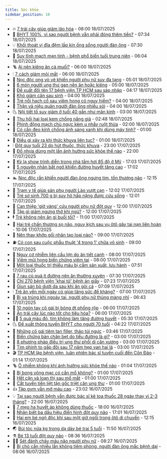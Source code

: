 ```yaml
---
title: Sức khỏe
sidebar_position: 10
---
```


<!-- vnexpress-suc-khoe:START -->
- 🔥 [7 trái cây giúp giảm lão hóa](https://vnexpress.net/7-trai-cay-giup-giam-lao-hoa-4915949.html) - 08:00 18/07/2025
- 🥰 [BHYT 100%, vì sao người bệnh vẫn phải đóng thêm tiền?](https://vnexpress.net/bhyt-100-vi-sao-nguoi-benh-van-phai-dong-them-tien-4915685.html) - 07:34 18/07/2025
- 💡 [Khối thoát vị đĩa đệm lấp kín ống sống người đàn ông](https://vnexpress.net/khoi-thoat-vi-dia-dem-lap-kin-ong-song-nguoi-dan-ong-4915976.html) - 07:30 18/07/2025
- 🤗 [Suy tĩnh mạch mạn tính - bệnh phổ biến tuổi trung niên](https://vnexpress.net/suy-tinh-mach-man-tinh-benh-pho-bien-tuoi-trung-nien-4915952.html) - 06:04 18/07/2025
- 🪜 [Ai nên kiêng ăn cà muối?](https://vnexpress.net/ai-nen-kieng-an-ca-muoi-4915933.html) - 06:00 18/07/2025
- 🕯 [7 cách giảm mỏi mắt](https://vnexpress.net/7-cach-giam-moi-mat-4915866.html) - 06:00 18/07/2025
- 🤭 [Nọc độc ong vò vẽ khiến người phụ nữ suy đa tạng](https://vnexpress.net/noc-doc-ong-vo-ve-khien-nguoi-phu-nu-suy-da-tang-4915853.html) - 05:01 18/07/2025
- 👀 [6 món người ung thư gan nên ăn hoặc kiêng](https://vnexpress.net/6-mon-nguoi-ung-thu-gan-nen-an-hoac-kieng-4915833.html) - 05:00 18/07/2025
- 🌋 [Đề xuất đổi tên 17 bệnh viện TP HCM sau sáp nhập](https://vnexpress.net/de-xuat-doi-ten-17-benh-vien-tp-hcm-sau-sap-nhap-4915670.html) - 04:17 18/07/2025
- 🫶 [Khó giảm cân sau sinh](https://vnexpress.net/kho-giam-can-sau-sinh-4915821.html) - 04:00 18/07/2025
- 🦆 [Trẻ nổi hạch cổ sau viêm họng có nguy hiểm?](https://vnexpress.net/tre-noi-hach-co-sau-viem-hong-co-nguy-hiem-4915812.html) - 04:00 18/07/2025
- 🚀 [Thận và niệu quản người đàn ông nhiều sỏi](https://vnexpress.net/than-va-nieu-quan-nguoi-dan-ong-nhieu-soi-4915794.html) - 04:00 18/07/2025
- 🌜 [Nội tiết tố suy giảm ở tuổi 40 gần như mãn kinh](https://vnexpress.net/noi-tiet-to-suy-giam-o-tuoi-40-gan-nhu-man-kinh-4915783.html) - 03:00 18/07/2025
- 🧰 [Thu hồi hai loại kem chống nắng giả](https://vnexpress.net/thu-hoi-hai-loai-kem-chong-nang-gia-4915738.html) - 02:48 18/07/2025
- 💫 [Phình động mạch chủ ngực kèm u nhầy ruột thừa](https://vnexpress.net/phinh-dong-mach-chu-nguc-kem-u-nhay-ruot-thua-4915755.html) - 02:00 18/07/2025
- 🌝 [Có cần đeo kính chống ánh sáng xanh khi dùng máy tính?](https://vnexpress.net/co-can-deo-kinh-chong-anh-sang-xanh-khi-dung-may-tinh-4915683.html) - 01:00 18/07/2025
- 🗽 [Điều gì xảy ra khi thức khuya liên tục?](https://vnexpress.net/dieu-gi-xay-ra-khi-thuc-khuya-lien-tuc-4915570.html) - 01:00 18/07/2025
- 🕯 [Đột quỵ tuổi 23 do hút thuốc, thức khuya](https://vnexpress.net/chang-trai-23-tuoi-dot-quy-do-hut-thuoc-thuc-khuya-4915510.html) - 23:00 17/07/2025
- 🦅 [Đồ nhựa dùng một lần ảnh hưởng sức khỏe thế nào](https://vnexpress.net/do-nhua-dung-mot-lan-sat-thu-tham-lang-de-doa-suc-khoe-4914990.html) - 22:00 17/07/2025
- 🦆 [Kỳ lạ show trình diễn trong nhà tắm hơi 85 độ ở Mỹ](https://vnexpress.net/ky-la-show-trinh-dien-trong-nha-tam-hoi-85-do-o-my-4915576.html) - 17:03 17/07/2025
- 🎊 [5 nguyên nhân bất ngờ khiến đường huyết tăng cao](https://vnexpress.net/5-nguyen-nhan-bat-ngo-khien-duong-huyet-tang-cao-4914726.html) - 17:02 17/07/2025
- 🏊 [Nọc độc rắn khiến người đàn ông ngưng tim, tổn thương não](https://vnexpress.net/noc-doc-ran-khien-nguoi-dan-ong-ngung-tim-ton-thuong-nao-4915517.html) - 12:15 17/07/2025
- 📝 [Trạm y tế giúp sản phụ người Lào vượt cạn](https://vnexpress.net/tram-y-te-giup-san-phu-nguoi-lao-vuot-can-4915635.html) - 12:02 17/07/2025
- 💯 [Trẻ sơ sinh 700 g bị suy hô hấp nặng được cứu sống](https://vnexpress.net/tre-so-sinh-700-g-bi-suy-ho-hap-nang-duoc-cuu-song-4915639.html) - 12:01 17/07/2025
- 🌊 [Can thiệp &#39;giờ vàng&#39; cứu người phụ nữ đột quỵ](https://vnexpress.net/can-thiep-gio-vang-cuu-nguoi-phu-nu-dot-quy-4915578.html) - 12:00 17/07/2025
- 🚀 [Tập gì giảm ngưng thở khi ngủ?](https://vnexpress.net/tap-gi-giam-ngung-tho-khi-ngu-4915573.html) - 12:00 17/07/2025
- 🕴 [Trẻ không nên ăn gì buổi tối?](https://vnexpress.net/tre-khong-nen-an-gi-buoi-toi-4915600.html) - 11:00 17/07/2025
- 🗽 [Hai trẻ chấn thương sọ não, nguy kịch sau vụ ôtô gây tai nạn liên hoàn](https://vnexpress.net/hai-tre-chan-thuong-so-nao-nguy-kich-sau-vu-oto-gay-tai-nan-lien-hoan-4915614.html) - 10:06 17/07/2025
- 🎡 [Nên thay khớp gối nhân tạo loại nào?](https://vnexpress.net/nen-thay-khop-goi-nhan-tao-loai-nao-4915571.html) - 09:00 17/07/2025
- ⛽️ [Có con sau cuộc phẫu thuật &#39;4 trong 1&#39; chữa vô sinh](https://vnexpress.net/co-con-sau-cuoc-phau-thuat-4-trong-1-chua-vo-sinh-4915561.html) - 09:00 17/07/2025
- 🦆 [Nguy cơ nhiễm liên cầu lợn do ăn tiết canh](https://vnexpress.net/nguy-co-nhiem-lien-cau-lon-do-an-tiet-canh-4915478.html) - 08:00 17/07/2025
- 🤩 [Viêm mũi họng biến chứng viêm tai](https://vnexpress.net/viem-mui-hong-bien-chung-viem-tai-4915465.html) - 08:00 17/07/2025
- 🦒 [Một loại thuốc trị thiếu máu bị cấm sản xuất, lưu hành](https://vnexpress.net/mot-loai-thuoc-tri-thieu-mau-bi-cam-san-xuat-luu-hanh-4915486.html) - 07:51 17/07/2025
- 💫 [7 rau củ quả ít đường nên ăn thường xuyên](https://vnexpress.net/7-rau-cu-qua-it-duong-nen-an-thuong-xuyen-4915367.html) - 07:30 17/07/2025
- 🐘 [Chỉ 270 bệnh viện &#39;khai tử&#39; bệnh án giấy](https://vnexpress.net/chi-270-benh-vien-khai-tu-benh-an-giay-4915396.html) - 07:23 17/07/2025
- 🚀 [Giun sán bò dưới da sau khi ăn gỏi cá](https://vnexpress.net/giun-san-bo-duoi-da-sau-khi-an-goi-ca-4915348.html) - 07:09 17/07/2025
- 🕯 [Trẻ ăn yến mỗi ngày có giúp tăng sức đề kháng?](https://vnexpress.net/tre-an-yen-moi-ngay-co-giup-tang-suc-de-khang-4915424.html) - 07:00 17/07/2025
- 🦏 [Bị va trúng khi ngoáy tai, người phụ nữ thủng màng nhĩ](https://vnexpress.net/bi-va-trung-khi-ngoay-tai-nguoi-phu-nu-thung-mang-nhi-4915408.html) - 06:43 17/07/2025
- 🦄 [10 ngón tay cô gái bị bỏng ớt phồng rộp](https://vnexpress.net/10-ngon-tay-co-gai-bi-bong-ot-phong-rop-4915432.html) - 06:00 17/07/2025
- 🦒 [Ăn trái cây lúc nào tốt cho tiêu hóa?](https://vnexpress.net/an-trai-cay-luc-nao-tot-cho-tieu-hoa-4915414.html) - 06:00 17/07/2025
- 👨‍🏫 [5 quả màu đỏ, tím không làm tăng đường huyết](https://vnexpress.net/5-qua-mau-do-tim-khong-lam-tang-duong-huyet-4915425.html) - 05:30 17/07/2025
- 🌜 [Đề xuất thông tuyến BHYT cho người 70 tuổi](https://vnexpress.net/de-xuat-thong-tuyen-bhyt-cho-nguoi-70-tuoi-4915388.html) - 04:22 17/07/2025
- 🚀 [Những cô gái tiêm tan filler, tháo túi ngực](https://vnexpress.net/nhung-co-gai-tiem-tan-filler-thao-tui-nguc-4915364.html) - 03:46 17/07/2025
- 💃 [Biến chứng bàn chân bẹt do tiểu đường là gì?](https://vnexpress.net/bien-chung-ban-chan-bet-do-tieu-duong-la-gi-4915340.html) - 03:00 17/07/2025
- 💯 [8 phương pháp điều trị ung thư phổi di căn xương](https://vnexpress.net/8-phuong-phap-dieu-tri-ung-thu-phoi-di-can-xuong-4915315.html) - 03:00 17/07/2025
- 🤔 [Tim phình to gấp đôi sau 17 năm hẹp van hai lá](https://vnexpress.net/tim-phinh-to-gap-doi-sau-17-nam-hep-van-hai-la-4915286.html) - 03:00 17/07/2025
- 🎬 [TP HCM lập bệnh viện, luân phiên bác sĩ tuyến cuối đến Côn Đảo](https://vnexpress.net/tp-hcm-lap-benh-vien-luan-phien-bac-si-tuyen-cuoi-den-con-dao-4915259.html) - 01:14 17/07/2025
- 🪜 [Ô nhiễm không khí ảnh hưởng sức khỏe thế nào](https://vnexpress.net/o-nhiem-khong-khi-anh-huong-suc-khoe-the-nao-4914898.html) - 01:04 17/07/2025
- 🦣 [Bị bong võng mạc có cần mổ không?](https://vnexpress.net/bi-bong-vong-mac-co-can-mo-khong-4915227.html) - 01:00 17/07/2025
- 🧐 [Hết cận và loạn thị sau mổ mắt](https://vnexpress.net/het-can-va-loan-thi-sau-mo-mat-4915225.html) - 01:00 17/07/2025
- 🤡 [Cắt tuyến tiền liệt tận gốc triệt căn ung thư](https://vnexpress.net/cat-tuyen-tien-liet-tan-goc-triet-can-ung-thu-4915139.html) - 01:00 17/07/2025
- 👍 [Tập gym vẫn mỡ máu cao](https://vnexpress.net/tap-gym-van-mo-mau-cao-4914348.html) - 23:02 16/07/2025
- 💡 [Tại sao người bệnh vẫn được bác sĩ kê toa thuốc 28 ngày thay vì 2-3 tháng?](https://vnexpress.net/tai-sao-nguoi-benh-van-duoc-bac-si-ke-toa-thuoc-28-ngay-thay-vi-2-3-thang-4914254.html) - 22:00 16/07/2025
- 💯 [7 mẹo hạ huyết áp không dùng thuốc](https://vnexpress.net/7-meo-ha-huyet-ap-khong-dung-thuoc-4915077.html) - 18:00 16/07/2025
- 🧠 [Nhận biết ba dấu hiệu điển hình đột quỵ não](https://vnexpress.net/nhan-biet-ba-dau-hieu-dien-hinh-dot-quy-nao-4914929.html) - 17:01 16/07/2025
- 🎡 [Hai em bé ngộ độc khí sau một giờ ngồi trong ôtô di chuyển](https://vnexpress.net/hai-em-be-ngo-doc-khi-sau-mot-gio-ngoi-trong-oto-di-chuyen-4915197.html) - 12:15 16/07/2025
- 🌏 [Búi tóc nửa kg trong dạ dày bé trai 5 tuổi](https://vnexpress.net/bui-toc-nua-kg-trong-da-day-be-trai-5-tuoi-4915160.html) - 11:50 16/07/2025
- ⚗️ [Bé 13 tuổi đột quỵ não](https://vnexpress.net/be-13-tuoi-dot-quy-nao-4915057.html) - 08:36 16/07/2025
- 👨‍🏫 [Sét đánh chảy máu não người phụ nữ](https://vnexpress.net/set-danh-chay-mau-nao-nguoi-phu-nu-4915071.html) - 08:27 16/07/2025
- 🤖 [Bị chó cắn nhiều lần không tiêm phòng, người đàn ông mắc bệnh dại](https://vnexpress.net/bi-cho-can-nhieu-lan-khong-tiem-phong-nguoi-dan-ong-mac-benh-dai-4915021.html) - 08:06 16/07/2025<!-- vnexpress-suc-khoe:END -->
